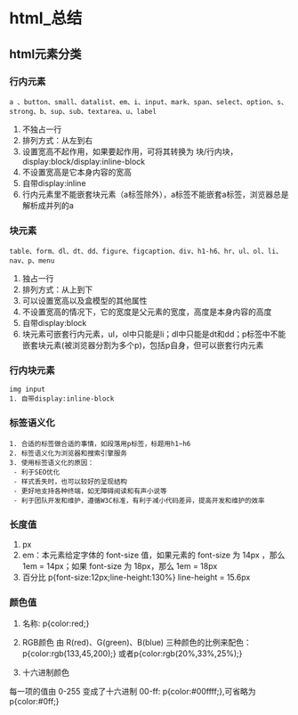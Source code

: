 # html_总结

## html元素分类
### 行内元素
    a 、button、small、datalist、em、i、input、mark、span、select、option、s、strong、b、sup、sub、textarea、u、label
   1. 不独占一行
   2. 排列方式：从左到右
   3. 设置宽高不起作用，如果要起作用，可将其转换为 块/行内块，display:block/display:inline-block
   4. 不设置宽高是它本身内容的宽高
   5. 自带display:inline
   6. 行内元素里不能嵌套块元素（a标签除外），a标签不能嵌套a标签，浏览器总是解析成并列的a


### 块元素
    table、form、dl、dt、dd、figure、figcaption、div、h1-h6、hr、ul、ol、li、nav、p、menu
   1. 独占一行
   2. 排列方式：从上到下
   3. 可以设置宽高以及盒模型的其他属性
   4. 不设置宽高的情况下，它的宽度是父元素的宽度，高度是本身内容的高度
   5. 自带display:block
   6. 块元素可嵌套行内元素，ul，ol中只能是li；dl中只能是dt和dd；p标签中不能嵌套块元素(被浏览器分割为多个p)，包括p自身，但可以嵌套行内元素


### 行内块元素
    img input
    1. 自带display:inline-block

### 标签语义化
    1. 合适的标签做合适的事情，如段落用p标签，标题用h1~h6
    2. 标签语义化为浏览器和搜索引擎服务
    3. 使用标签语义化的原因：
     - 利于SEO优化
     - 样式丢失时，也可以较好的呈现结构
     - 更好地支持各种终端，如无障碍阅读和有声小说等
     - 利于团队开发和维护，遵循W3C标准，有利于减小代码差异，提高开发和维护的效率



### 长度值
1. px
2. em：本元素给定字体的 font-size 值，如果元素的 font-size 为 14px ，那么 1em = 14px；如果 font-size 为 18px，那么 1em = 18px
3. 百分比  p{font-size:12px;line-height:130%} line-height = 15.6px


### 颜色值
1. 名称: p{color:red;}
2. RGB颜色
由 R(red)、G(green)、B(blue) 三种颜色的比例来配色：p{color:rgb(133,45,200);}
或者p{color:rgb(20%,33%,25%);}

3. 十六进制颜色

每一项的值由 0-255 变成了十六进制 00-ff: p{color:#00ffff;},可省略为p{color:#0ff;}
